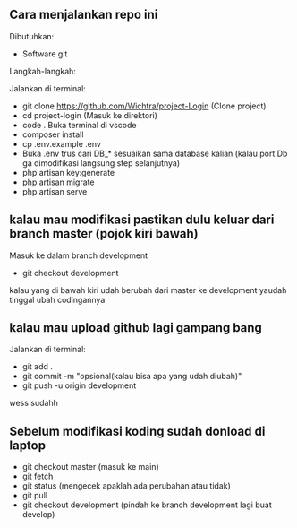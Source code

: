 ## Cara menjalankan repo ini

Dibutuhkan:

-   Software git

Langkah-langkah:

Jalankan di terminal:
-   git clone https://github.com/Wichtra/project-Login (Clone project)
-   cd project-login (Masuk ke direktori)
-   code .
Buka terminal di vscode
-   composer install
-   cp .env.example .env
-   Buka .env trus cari DB\_\* sesuaikan sama database kalian (kalau port Db ga dimodifikasi langsung step selanjutnya)
-   php artisan key:generate
-   php artisan migrate
-   php artisan serve

## kalau mau modifikasi pastikan dulu keluar dari branch master (pojok kiri bawah)

Masuk ke dalam branch development

-   git checkout development

kalau yang di bawah kiri udah berubah dari master ke development yaudah tinggal ubah codingannya

## kalau mau upload github lagi gampang bang

Jalankan di terminal:

-   git add .
-   git commit -m "opsional(kalau bisa apa yang udah diubah)"
-   git push -u origin development

wess sudahh

## Sebelum modifikasi koding sudah donload di laptop

-   git checkout master (masuk ke main)
-   git fetch
-   git status (mengecek apaklah ada perubahan atau tidak)
-   git pull
-   git checkout development (pindah ke branch development lagi buat develop)
